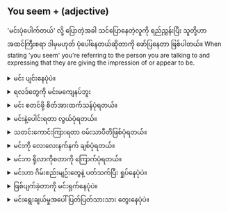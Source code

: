 ## You seem + (adjective)

'မင်းပုံပေါက်တယ်' လို့ ပြောတဲ့အခါ သင်ပြောနေတဲ့လူကို ရည်ညွှန်းပြီး သူတို့ဟာ အထင်ကြီးစရာ ဒါမှမဟုတ် ပုံပေါ်နေတယ်ဆိုတာကို ဖော်ပြနေတာ ဖြစ်ပါတယ်။
When stating 'you seem' you're referring to the person you are talking to and expressing that they are giving the impression of or appear to be.

<details>
<summary>မင်း ပျင်းနေပုံပဲ။</summary>
"You seem bored."
</details>
<details>
<summary>ရလဒ်တွေကို မင်းမကျေနပ်ဘူး</summary>

"You seem unhappy with the results."
</details>
<details>
<summary>မင်း စတင်ဖို့ စိတ်အားထက်သန်ပုံရတယ်။</summary>

"You seem eager to begin."
</details>
<details>
<summary>မင်းနဲ့ပေါင်းရတာ လွယ်ပုံရတယ်။</summary>

"You seem easy to get along with."
</details>
<details>
<summary>သတင်းကောင်းကြားရတာ ဝမ်းသာပီတိဖြစ်ပုံရတယ်။</summary>

"You seem elated to hear the good news."
</details>
<details>
<summary>မင်းကို လေးလေးနက်နက် ချစ်ပုံရတယ်။</summary>

"You seem deeply in love."
</details>
<details>
<summary>မင်းက ရိုလာကိုစတာကို ကြောက်ပုံရတယ်။</summary>

"You seem afraid of roller coasters."
</details>
<details>
<summary>မင်းဟာ ဂိမ်းစည်းမျဉ်းတွေနဲ့ ပတ်သက်ပြီး ရှုပ်နေပုံပဲ။</summary>

"You seem confused about the rules of the game."
</details>
<details>
<summary>ဖြစ်ပျက်ခဲ့တာကို မင်းရှက်နေပုံပဲ။</summary>

"You seem embarrassed about what happened."
</details>
<details>
<summary>မင်းရွေးချယ်မှုအပေါ် ပြတ်ပြတ်သားသား တွေးနေပုံပဲ။</summary>

"You seem decisive about your choice."
</details>